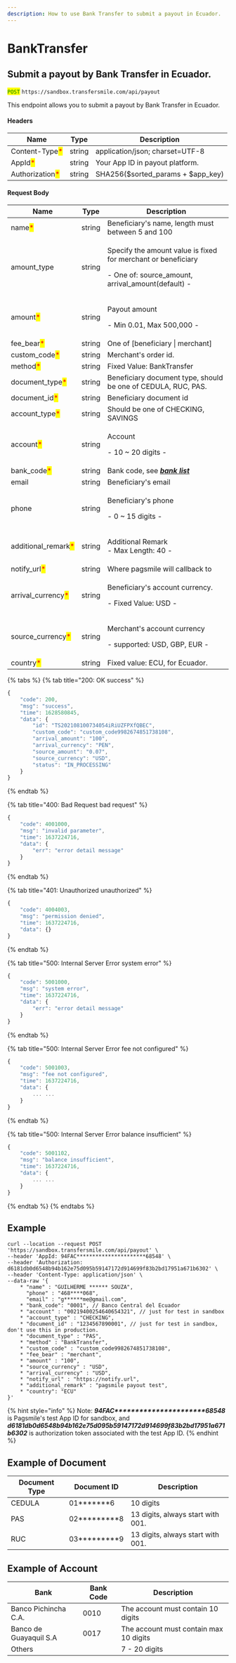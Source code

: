 ```yaml
---
description: How to use Bank Transfer to submit a payout in Ecuador.
---
```


# BankTransfer

## Submit a payout by Bank Transfer in Ecuador.

<mark style="color:green;">`POST`</mark> `https://sandbox.transfersmile.com/api/payout`

This endpoint allows you to submit a payout by Bank Transfer in Ecuador.

#### Headers

| Name                                            | Type   | Description                         |
| ----------------------------------------------- | ------ | ----------------------------------- |
| Content-Type<mark style="color:red;">\*</mark>  | string | application/json; charset=UTF-8     |
| AppId<mark style="color:red;">\*</mark>         | string | Your App ID in payout platform.     |
| Authorization<mark style="color:red;">\*</mark> | string | SHA256($sorted\_params + $app\_key) |

#### Request Body

| Name                                                 | Type   | Description                                                                                                                   |
| ---------------------------------------------------- | ------ | ----------------------------------------------------------------------------------------------------------------------------- |
| name<mark style="color:red;">\*</mark>               | string | Beneficiary's name, length must between 5 and 100                                                                             |
| amount\_type                                         | string | <p>Specify the amount value is fixed for merchant or beneficiary</p><p>- One of: source_amount, arrival_amount(default) -</p> |
| amount<mark style="color:red;">\*</mark>             | string | <p>Payout amount </p><p>- Min 0.01, Max 500,000 -</p>                                                                         |
| fee\_bear<mark style="color:red;">\*</mark>          | string | One of \[beneficiary \| merchant]                                                                                             |
| custom\_code<mark style="color:red;">\*</mark>       | string | Merchant's order id.                                                                                                          |
| method<mark style="color:red;">\*</mark>             | string | Fixed Value: BankTransfer                                                                                                     |
| document\_type<mark style="color:red;">\*</mark>     | string | Beneficiary document type, should be one of CEDULA, RUC, PAS.                                                                 |
| document\_id<mark style="color:red;">\*</mark>       | string | Beneficiary document id                                                                                                       |
| account\_type<mark style="color:red;">\*</mark>      | string | Should be one of CHECKING, SAVINGS                                                                                            |
| account<mark style="color:red;">\*</mark>            | string | <p>Account</p><p>- 10 ~ 20 digits -</p>                                                                                       |
| bank\_code<mark style="color:red;">\*</mark>         | string | Bank code, see [_**bank list**_](../../bank-code/bank-in-ecuador.md)                                                          |
| email                                                | string | Beneficiary's email                                                                                                           |
| phone                                                | string | <p>Beneficiary's phone</p><p>- 0 ~ 15 digits -</p>                                                                            |
| additional\_remark<mark style="color:red;">\*</mark> | string | <p>Additional Remark<br>- Max Length: 40 - </p>                                                                               |
| notify\_url<mark style="color:red;">\*</mark>        | string | Where pagsmile will callback to                                                                                               |
| arrival\_currency<mark style="color:red;">\*</mark>  | string | <p>Beneficiary's account currency.</p><p>- Fixed Value: USD -</p>                                                             |
| source\_currency<mark style="color:red;">\*</mark>   | string | <p>Merchant's account currency</p><p>- supported: USD, GBP, EUR -</p>                                                         |
| country<mark style="color:red;">\*</mark>            | string | Fixed value: ECU, for Ecuador.                                                                                                |

{% tabs %}
{% tab title="200: OK success" %}
```javascript
{
    "code": 200,
    "msg": "success",
    "time": 1628580845,
    "data": {
        "id": "TS202108100734054iRiUZFPXfQBEC",
        "custom_code": "custom_code9982674851738108",
        "arrival_amount": "100",
        "arrival_currency": "PEN",
        "source_amount": "0.07",
        "source_currency": "USD",
        "status": "IN_PROCESSING"
    }
}
```
{% endtab %}

{% tab title="400: Bad Request bad request" %}
```javascript
{
    "code": 4001000,
    "msg": "invalid parameter",
    "time": 1637224716,
    "data": {
        "err": "error detail message"
    }
}
```
{% endtab %}

{% tab title="401: Unauthorized unauthorized" %}
```javascript
{
    "code": 4004003,
    "msg": "permission denied",
    "time": 1637224716,
    "data": {}
}
```
{% endtab %}

{% tab title="500: Internal Server Error system error" %}
```javascript
{
    "code": 5001000,
    "msg": "system error",
    "time": 1637224716,
    "data": {
        "err": "error detail message"
    }
}
```
{% endtab %}

{% tab title="500: Internal Server Error fee not configured" %}
```javascript
{
    "code": 5001003,
    "msg": "fee not configured",
    "time": 1637224716,
    "data": {
        ... ...
    }
}
```
{% endtab %}

{% tab title="500: Internal Server Error balance insufficient" %}
```javascript
{
    "code": 5001102,
    "msg": "balance insufficient",
    "time": 1637224716,
    "data": {
        ... ...
    }
}
```
{% endtab %}
{% endtabs %}

## Example

```
curl --location --request POST 'https://sandbox.transfersmile.com/api/payout' \
--header 'AppId: 94FAC**********************68548' \
--header 'Authorization: d6181db0d6548b94b162e75d095b59147172d914699f83b2bd17951a671b6302' \
--header 'Content-Type: application/json' \
--data-raw '{
    * "name" : "GUILHERME ****** SOUZA",
      "phone" : "468****068",
      "email" : "g******me@gmail.com",
    * "bank_code": "0001", // Banco Central del Ecuador
    * "account" : "00219400254640654321", // just for test in sandbox
    * "account_type" : "CHECKING",
    * "document_id" : "1234567890001", // just for test in sandbox, don't use this in production.
    * "document_type" : "PAS",
    * "method" : "BankTransfer",
    * "custom_code" : "custom_code9982674851738108",
    * "fee_bear" : "merchant",
    * "amount" : "100",
    * "source_currency" : "USD",
    * "arrival_currency" : "USD",
    * "notify_url" : "https://notify.url",
    * "additional_remark" : "pagsmile payout test",
    * "country": "ECU"
}'
```

{% hint style="info" %}
Note:  _**94FAC\*\*\*\*\*\*\*\*\*\*\*\*\*\*\*\*\*\*\*\*\*\*68548**_ is Pagsmile's test App ID for sandbox, and _**d6181db0d6548b94b162e75d095b59147172d914699f83b2bd17951a671b6302**_ is authorization token associated with the test App ID.
{% endhint %}

## Example of Document

| Document Type | Document ID           | Description                       |
| ------------- | --------------------- | --------------------------------- |
| CEDULA        | 01\*\*\*\*\*\*\*6     | 10 digits                         |
| PAS           | 02\*\*\*\*\*\*\*\*\*8 | 13 digits, always start with 001. |
| RUC           | 03\*\*\*\*\*\*\*\*\*9 | 13 digits, always start with 001. |

## Example of Account

| Bank                   | Bank Code | Description                            |
| ---------------------- | --------- | -------------------------------------- |
| Banco Pichincha C.A.   | 0010      | The account must contain 10 digits     |
| Banco de Guayaquil S.A | 0017      | The account must contain max 10 digits |
| Others                 |           | 7 - 20 digits                          |
